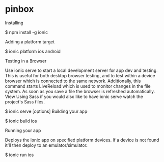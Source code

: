 # pinbox

Installing

$ npm install -g ionic

Adding a platform target

$ ionic platform ios android

Testing in a Browser

Use ionic serve to start a local development server for app dev and testing. This is useful for both desktop browser testing, and to test within a device browser which is connected to the same network. Additionally, this command starts LiveReload which is used to monitor changes in the file system. As soon as you save a file the browser is refreshed automatically. View Using Sass if you would also like to have ionic serve watch the project's Sass files.

$ ionic serve [options]
Building your app

$ ionic build ios

Running your app

Deploys the Ionic app on specified platform devices. If a device is not found it'll then deploy to an emulator/simulator.

$ ionic run ios